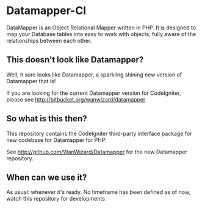 # Datamapper-CI

DataMapper is an Object Relational Mapper written in PHP. It is designed to map your Database tables into easy to work with objects, fully aware of the relationships between each other.

## This doesn't look like Datamapper?

Well, it sure looks like Datamapper, a sparkling shining new version of Datamapper that is!

If you are looking for the current Datamapper version for CodeIgniter, please see http://bitbucket.org/wanwizard/datamapper

## So what is this then?

This repository contains the CodeIgniter third-party interface package for new codebase for Datamapper for PHP.

See http://github.com/WanWizard/Datamapper for the new Datamapper repository.

## When can we use it?

As usual: whenever it's ready. No timeframe has been defined as of now, watch this repository for developments.
